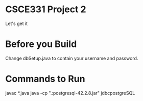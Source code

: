 # CSCE331 Project 2
Let's get it

# Before you Build
Change dbSetup.java to contain your username and password.

# Commands to Run
javac *.java
java -cp ".:postgresql-42.2.8.jar" jdbcpostgreSQL
